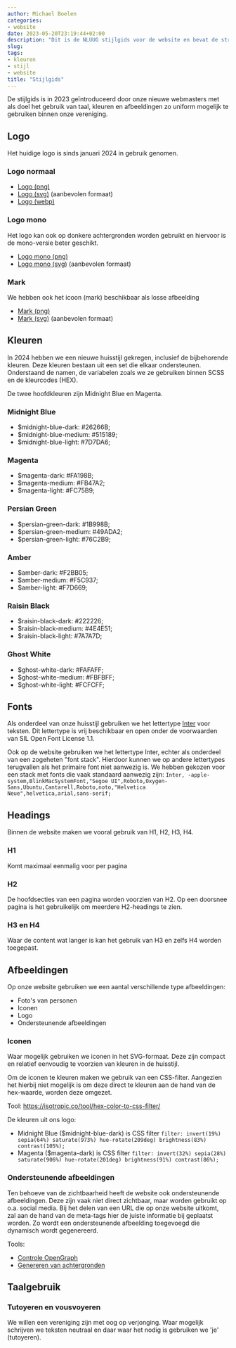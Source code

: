 ```yaml
---
author: Michael Boelen
categories:
- website
date: 2023-05-20T23:19:44+02:00
description: "Dit is de NLUUG stijlgids voor de website en bevat de structuur en kleuren van onze huisstijl."
slug:
tags:
- kleuren
- stijl
- website
title: "Stijlgids"
---
```


De stijlgids is in 2023 geïntroduceerd door onze nieuwe webmasters met als doel het gebruik van taal, kleuren en afbeeldingen zo uniform mogelijk te gebruiken binnen onze vereniging.

## Logo

Het huidige logo is sinds januari 2024 in gebruik genomen.

### Logo normaal

* [Logo (png)](/afbeeldingen/logo/nluug-logo.png)
* [Logo (svg)](/afbeeldingen/logo/nluug-logo.svg) (aanbevolen formaat)
* [Logo (webp)](/afbeeldingen/logo/nluug-logo.webp)

### Logo mono

Het logo kan ook op donkere achtergronden worden gebruikt en hiervoor is de mono-versie beter geschikt.

* [Logo mono (png)](/afbeeldingen/logo/nluug-logo-mono.png)
* [Logo mono (svg)](/afbeeldingen/logo/nluug-logo-mono.svg) (aanbevolen formaat)

### Mark

We hebben ook het icoon (mark) beschikbaar als losse afbeelding
* [Mark (png)](/afbeeldingen/logo/nluug-logo-mark.png)
* [Mark (svg)](/afbeeldingen/logo/nluug-logo-mark.svg) (aanbevolen formaat)

## Kleuren

In 2024 hebben we een nieuwe huisstijl gekregen, inclusief de bijbehorende kleuren. Deze kleuren bestaan uit een set die elkaar ondersteunen. Onderstaand de namen, de variabelen zoals we ze gebruiken binnen SCSS en de kleurcodes (HEX).

De twee hoofdkleuren zijn Midnight Blue en Magenta.

### Midnight Blue
* $midnight-blue-dark: #26266B;
* $midnight-blue-medium: #515189;
* $midnight-blue-light: #7D7DA6;

### Magenta
* $magenta-dark: #FA198B;
* $magenta-medium: #FB47A2;
* $magenta-light: #FC75B9;

### Persian Green
* $persian-green-dark: #1B998B;
* $persian-green-medium: #49ADA2;
* $persian-green-light: #76C2B9;

### Amber
* $amber-dark: #F2BB05;
* $amber-medium: #F5C937;
* $amber-light: #F7D669;

### Raisin Black
* $raisin-black-dark: #222226;
* $raisin-black-medium: #4E4E51;
* $raisin-black-light: #7A7A7D;

### Ghost White
* $ghost-white-dark: #FAFAFF;
* $ghost-white-medium: #FBFBFF;
* $ghost-white-light: #FCFCFF;

## Fonts

Als onderdeel van onze huisstijl gebruiken we het lettertype [Inter](https://rsms.me/inter/) voor teksten. Dit lettertype is vrij beschikbaar en open onder de voorwaarden van SIL Open Font License 1.1.

Ook op de website gebruiken we het lettertype Inter, echter als onderdeel van een zogeheten "font stack". Hierdoor kunnen we op andere lettertypes terugvallen als het primaire font niet aanwezig is. We hebben gekozen voor een stack met fonts die vaak standaard aanwezig zijn: `Inter, -apple-system,BlinkMacSystemFont,"Segoe UI",Roboto,Oxygen-Sans,Ubuntu,Cantarell,Roboto,noto,"Helvetica Neue",helvetica,arial,sans-serif;`

## Headings

Binnen de website maken we vooral gebruik van H1, H2, H3, H4.

### H1

Komt maximaal eenmalig voor per pagina

### H2

De hoofdsecties van een pagina worden voorzien van H2. Op een doorsnee pagina is het gebruikelijk om meerdere H2-headings te zien.

### H3 en H4

Waar de content wat langer is kan het gebruik van H3 en zelfs H4 worden toegepast.

## Afbeeldingen

Op onze website gebruiken we een aantal verschillende type afbeeldingen:

* Foto's van personen
* Iconen
* Logo
* Ondersteunende afbeeldingen

### Iconen

Waar mogelijk gebruiken we iconen in het SVG-formaat. Deze zijn compact en relatief eenvoudig te voorzien van kleuren in de huisstijl.

Om de iconen te kleuren maken we gebruik van een CSS-filter. Aangezien het hierbij niet mogelijk is om deze direct te kleuren aan de hand van de hex-waarde, worden deze omgezet.

Tool: https://isotropic.co/tool/hex-color-to-css-filter/

De kleuren uit ons logo:
* Midnight Blue ($midnight-blue-dark) is CSS filter `filter: invert(19%) sepia(64%) saturate(973%) hue-rotate(209deg) brightness(83%) contrast(105%);`
* Magenta ($magenta-dark) is CSS filter `filter: invert(32%) sepia(28%) saturate(906%) hue-rotate(201deg) brightness(91%) contrast(86%);`

### Ondersteunende afbeeldingen

Ten behoeve van de zichtbaarheid heeft de website ook ondersteunende afbeeldingen. Deze zijn vaak niet direct zichtbaar, maar worden gebruikt op o.a. social media. Bij het delen van een URL die op onze website uitkomt, zal aan de hand van de meta-tags hier de juiste informatie bij geplaatst worden. Zo wordt een ondersteunende afbeelding toegevoegd die dynamisch wordt gegenereerd.

Tools:
* [Controle OpenGraph](https://www.opengraph.xyz/)
* [Genereren van achtergronden](https://angrytools.com/gradient/image/)

## Taalgebruik

### Tutoyeren en vousvoyeren

We willen een vereniging zijn met oog op verjonging. Waar mogelijk schrijven we teksten neutraal en daar waar het nodig is gebruiken we 'je' (tutoyeren).

